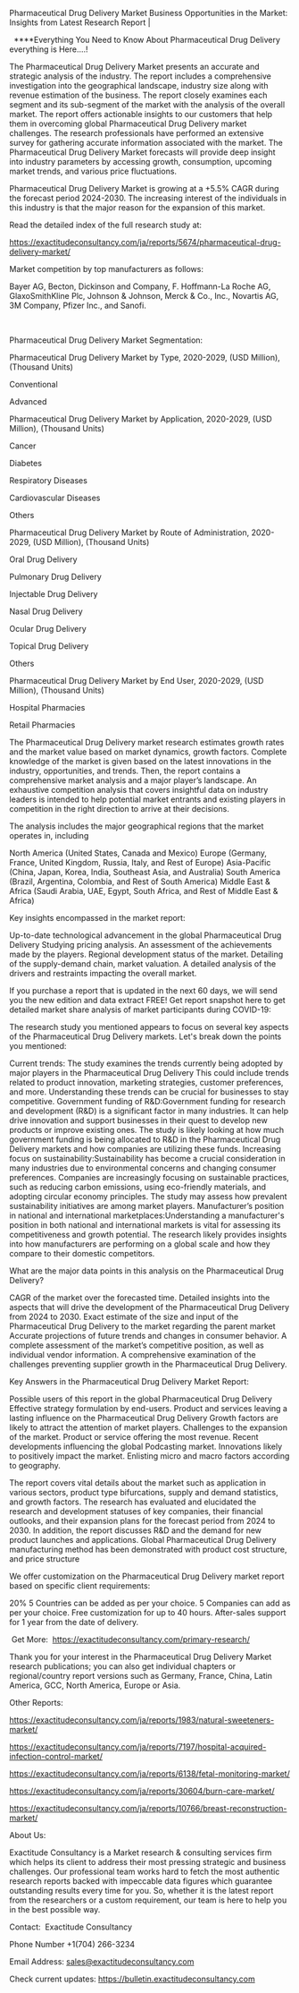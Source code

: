 Pharmaceutical Drug Delivery Market Business Opportunities in the Market: Insights from Latest Research Report |

  ****Everything You Need to Know About Pharmaceutical Drug Delivery everything is Here....!

The Pharmaceutical Drug Delivery Market presents an accurate and strategic analysis of the industry. The report includes a comprehensive investigation into the geographical landscape, industry size along with revenue estimation of the business. The report closely examines each segment and its sub-segment of the market with the analysis of the overall market. The report offers actionable insights to our customers that help them in overcoming global Pharmaceutical Drug Delivery market challenges. The research professionals have performed an extensive survey for gathering accurate information associated with the market. The Pharmaceutical Drug Delivery Market forecasts will provide deep insight into industry parameters by accessing growth, consumption, upcoming market trends, and various price fluctuations.

Pharmaceutical Drug Delivery Market is growing at a +5.5% CAGR during the forecast period 2024-2030. The increasing interest of the individuals in this industry is that the major reason for the expansion of this market.

Read the detailed index of the full research study at:

https://exactitudeconsultancy.com/ja/reports/5674/pharmaceutical-drug-delivery-market/

Market competition by top manufacturers as follows:

Bayer AG, Becton, Dickinson and Company, F. Hoffmann-La Roche AG, GlaxoSmithKline Plc, Johnson & Johnson, Merck & Co., Inc., Novartis AG, 3M Company, Pfizer Inc., and Sanofi.

 

Pharmaceutical Drug Delivery Market Segmentation:

Pharmaceutical Drug Delivery Market by Type, 2020-2029, (USD Million), (Thousand Units)

Conventional

Advanced

Pharmaceutical Drug Delivery Market by Application, 2020-2029, (USD Million), (Thousand Units)

Cancer

Diabetes

Respiratory Diseases

Cardiovascular Diseases

Others

Pharmaceutical Drug Delivery Market by Route of Administration, 2020-2029, (USD Million), (Thousand Units)

Oral Drug Delivery

Pulmonary Drug Delivery

Injectable Drug Delivery

Nasal Drug Delivery

Ocular Drug Delivery

Topical Drug Delivery

Others

Pharmaceutical Drug Delivery Market by End User, 2020-2029, (USD Million), (Thousand Units)

Hospital Pharmacies

Retail Pharmacies

The Pharmaceutical Drug Delivery market research estimates growth rates and the market value based on market dynamics, growth factors. Complete knowledge of the market is given based on the latest innovations in the industry, opportunities, and trends. Then, the report contains a comprehensive market analysis and a major player’s landscape. An exhaustive competition analysis that covers insightful data on industry leaders is intended to help potential market entrants and existing players in competition in the right direction to arrive at their decisions.

The analysis includes the major geographical regions that the market operates in, including

North America (United States, Canada and Mexico)
Europe (Germany, France, United Kingdom, Russia, Italy, and Rest of Europe)
Asia-Pacific (China, Japan, Korea, India, Southeast Asia, and Australia)
South America (Brazil, Argentina, Colombia, and Rest of South America)
Middle East & Africa (Saudi Arabia, UAE, Egypt, South Africa, and Rest of Middle East & Africa)

Key insights encompassed in the market report:

Up-to-date technological advancement in the global Pharmaceutical Drug Delivery
Studying pricing analysis.
An assessment of the achievements made by the players.
Regional development status of the market.
Detailing of the supply-demand chain, market valuation.
A detailed analysis of the drivers and restraints impacting the overall market.

If you purchase a report that is updated in the next 60 days, we will send you the new edition and data extract FREE! Get report snapshot here to get detailed market share analysis of market participants during COVID-19:

The research study you mentioned appears to focus on several key aspects of the Pharmaceutical Drug Delivery markets. Let's break down the points you mentioned:

Current trends: The study examines the trends currently being adopted by major players in the Pharmaceutical Drug Delivery This could include trends related to product innovation, marketing strategies, customer preferences, and more. Understanding these trends can be crucial for businesses to stay competitive.
Government funding of R&D:Government funding for research and development (R&D) is a significant factor in many industries. It can help drive innovation and support businesses in their quest to develop new products or improve existing ones. The study is likely looking at how much government funding is being allocated to R&D in the Pharmaceutical Drug Delivery markets and how companies are utilizing these funds.
Increasing focus on sustainability:Sustainability has become a crucial consideration in many industries due to environmental concerns and changing consumer preferences. Companies are increasingly focusing on sustainable practices, such as reducing carbon emissions, using eco-friendly materials, and adopting circular economy principles. The study may assess how prevalent sustainability initiatives are among market players.
Manufacturer’s position in national and international marketplaces:Understanding a manufacturer's position in both national and international markets is vital for assessing its competitiveness and growth potential. The research likely provides insights into how manufacturers are performing on a global scale and how they compare to their domestic competitors.

What are the major data points in this analysis on the Pharmaceutical Drug Delivery?

CAGR of the market over the forecasted time.
Detailed insights into the aspects that will drive the development of the Pharmaceutical Drug Delivery from 2024 to 2030.
Exact estimate of the size and input of the Pharmaceutical Drug Delivery to the market regarding the parent market
Accurate projections of future trends and changes in consumer behavior. A complete assessment of the market’s competitive position, as well as individual vendor information.
A comprehensive examination of the challenges preventing supplier growth in the Pharmaceutical Drug Delivery.

Key Answers in the Pharmaceutical Drug Delivery Market Report:

Possible users of this report in the global Pharmaceutical Drug Delivery
Effective strategy formulation by end-users.
Product and services leaving a lasting influence on the Pharmaceutical Drug Delivery
Growth factors are likely to attract the attention of market players.
Challenges to the expansion of the market.
Product or service offering the most revenue.
Recent developments influencing the global Podcasting market.
Innovations likely to positively impact the market.
Enlisting micro and macro factors according to geography.

The report covers vital details about the market such as application in various sectors, product type bifurcations, supply and demand statistics, and growth factors. The research has evaluated and elucidated the research and development statuses of key companies, their financial outlooks, and their expansion plans for the forecast period from 2024 to 2030. In addition, the report discusses R&D and the demand for new product launches and applications. Global Pharmaceutical Drug Delivery manufacturing method has been demonstrated with product cost structure, and price structure

We offer customization on the Pharmaceutical Drug Delivery market report based on specific client requirements:

20%
5 Countries can be added as per your choice.
5 Companies can add as per your choice.
Free customization for up to 40 hours.
After-sales support for 1 year from the date of delivery.

 Get More:  https://exactitudeconsultancy.com/primary-research/

Thank you for your interest in the Pharmaceutical Drug Delivery Market research publications; you can also get individual chapters or regional/country report versions such as Germany, France, China, Latin America, GCC, North America, Europe or Asia.

Other Reports:

https://exactitudeconsultancy.com/ja/reports/1983/natural-sweeteners-market/

https://exactitudeconsultancy.com/ja/reports/7197/hospital-acquired-infection-control-market/

https://exactitudeconsultancy.com/ja/reports/6138/fetal-monitoring-market/

https://exactitudeconsultancy.com/ja/reports/30604/burn-care-market/

https://exactitudeconsultancy.com/ja/reports/10766/breast-reconstruction-market/

About Us:

Exactitude Consultancy is a Market research & consulting services firm which helps its client to address their most pressing strategic and business challenges. Our professional team works hard to fetch the most authentic research reports backed with impeccable data figures which guarantee outstanding results every time for you. So, whether it is the latest report from the researchers or a custom requirement, our team is here to help you in the best possible way.

Contact:  Exactitude Consultancy

Phone Number +1(704) 266-3234

Email Address: sales@exactitudeconsultancy.com

Check current updates: https://bulletin.exactitudeconsultancy.com
